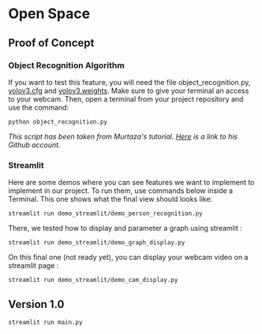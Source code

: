 # Open Space 

## Proof of Concept

### Object Recognition Algorithm
If you want to test this feature, you will need the file object_recognition.py, [yolov3.cfg](https://github.com/pjreddie/darknet/blob/master/cfg/yolov3.cfg) and [yolov3.weights](https://pjreddie.com/media/files/yolov3.weights). Make sure to give your terminal an access to your webcam. Then, open a terminal from your project repository and use the command:
```
python object_recognition.py
```

*This script has been taken from Murtaza's tutorial. [Here](https://www.youtube.com/watch?v=GGeF_3QOHGE&ab_channel=Murtaza%27sWorkshop-RoboticsandAI) is a link to his Github account.* 

### Streamlit
Here are some demos where you can see features we want to implement to implement in our project. To run them, use commands below inside a Terminal.
This one shows what the final view should looks like:
```
streamlit run demo_streamlit/demo_person_recognition.py
```

There, we tested how to display and parameter a graph using streamlit : 
```
streamlit run demo_streamlit/demo_graph_display.py
```
On this final one (not ready yet), you can display your webcam video on a streamlit page : 
```
streamlit run demo_streamlit/demo_cam_display.py
```

## Version 1.0
```
streamlit run main.py
```
